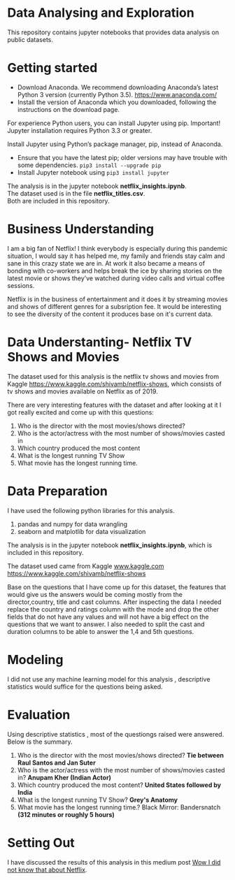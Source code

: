 # Data Analysing and Exploration 
This repository contains jupyter notebooks that provides data analysis on public datasets.

# Getting started
* Download Anaconda. We recommend downloading Anaconda’s latest Python 3 version (currently Python 3.5). https://www.anaconda.com/
* Install the version of Anaconda which you downloaded, following the instructions on the download page.

For experience Python users, you can install Jupyter using pip.
Important! Jupyter installation requires Python 3.3 or greater.

Install Jupyter using Python’s package manager, pip, instead of Anaconda. 
* Ensure that you have the latest pip; older versions may have trouble with some dependencies. `pip3 install --upgrade pip`
* Install Jupyter notebook using `pip3 install jupyter`

The analysis is in the jupyter notebook **netflix_insights.ipynb**.<br/>
The dataset used is in the file **netflix_titles.csv**.<br/>
Both are  included in this repository.

# Business Understanding
I am a big fan of Netflix! I think everybody is especially during this pandemic situation, I would say it has helped me, my family and friends stay calm and sane in this crazy state we are in. At work it also became a means of bonding with co-workers and helps break the ice by sharing stories on the latest movie or shows they’ve watched during video calls and virtual coffee sessions.

Netflix is in the business of entertainment and it does it by streaming movies and shows of different genres for a subsription fee. It would be interesting to see the diversity of the content it produces base on it's current data.

# Data Understanting- Netflix TV Shows and Movies
The dataset used for this analysis is the netflix tv shows and movies from Kaggle https://www.kaggle.com/shivamb/netflix-shows, which consists of tv shows and movies available on Netflix as of 2019.

There are very interesting features with the dataset and after looking at it I got really excited and come up with this questions:
1. Who is the director with the most movies/shows directed?
2. Who is the actor/actress with the most number of shows/movies casted in
3. Which country produced the most content
4. What is the longest running TV Show
5. What movie has the longest running time.

# Data Preparation
I have used the following python libraries for this analysis.
1. pandas and numpy for data wrangling
2. seaborn and matplotlib for data visualization

The analysis is in the jupyter notebook **netflix_insights.ipynb**, which is included in this repository.

The dataset used came from Kaggle www.kaggle.com https://www.kaggle.com/shivamb/netflix-shows

Base on the questions that I have come up for this dataset, the features that would give us the answers would be coming mostly from the director,country, title and cast columns. After inspecting the data I needed replace the country and ratings column with the mode and drop the other fields that do not have any values and will not have a big effect on the questions that we want to answer. I also needed to split the cast and duration columns to be able to answer the 1,4 and 5th questions.
# Modeling
I did not use any machine learning model for this analysis , descriptive statistics would suffice for the questions being asked.
# Evaluation
Using descriptive statistics , most of the questiongs raised were answered. Below is the summary.
1. Who is the director with the most movies/shows directed? **Tie between Raul Santos and Jan Suter**
2. Who is the actor/actress with the most number of shows/movies casted in? **Anupam Kher (Indian Actor)**
3. Which country produced the most content? **United States followed by India**
4. What is the longest running TV Show? **Grey's Anatomy**
5. What movie has the longest running time.? Black Mirror: Bandersnatch **(312 minutes or roughly 5 hours)**
# Setting Out
I have discussed the results of this analysis in this medium post [Wow I did not know that about Netflix](https://sonnygob.medium.com/).
